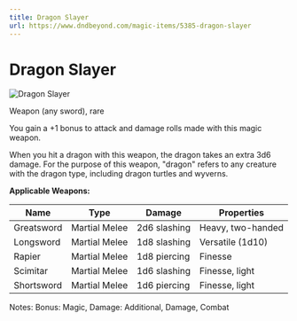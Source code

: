 ```yaml
---
title: Dragon Slayer
url: https://www.dndbeyond.com/magic-items/5385-dragon-slayer
---
```


# Dragon Slayer

![Dragon Slayer](dragon-slayer.png)

Weapon (any sword), rare

You gain a +1 bonus to attack and damage rolls made with this magic weapon.

When you hit a dragon with this weapon, the dragon takes an extra 3d6 damage. For the purpose of this weapon, "dragon" refers to any creature with the dragon type, including dragon turtles and wyverns.


**Applicable Weapons:**

| Name | Type | Damage | Properties |
|---|---|---|---|
| Greatsword | Martial Melee | 2d6 slashing | Heavy, two-handed |
| Longsword | Martial Melee | 1d8 slashing | Versatile (1d10) |
| Rapier | Martial Melee | 1d8 piercing | Finesse |
| Scimitar | Martial Melee | 1d6 slashing | Finesse, light |
| Shortsword | Martial Melee | 1d6 piercing | Finesse, light |


Notes: Bonus: Magic, Damage: Additional, Damage, Combat